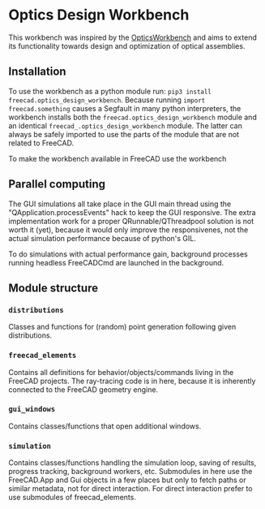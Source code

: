 # Optics Design Workbench

This workbench was inspired by the [OpticsWorkbench](https://github.com/chbergmann/OpticsWorkbench) and aims to extend its functionality towards design and optimization of optical assemblies.


## Installation

To use the workbench as a python module run: `pip3 install freecad.optics_design_workbench`. Because running `import freecad.something` causes a Segfault in many python interpreters, the workbench installs both the `freecad.optics_design_workbench` module and an identical `freecad_.optics_design_workbench` module. The latter can always be safely imported to use the parts of the module that are not related to FreeCAD.

To make the workbench available in FreeCAD use the workbench 


## Parallel computing

The GUI simulations all take place in the GUI main thread using the "QApplication.processEvents" hack to keep the GUI responsive. The extra implementation work for a proper QRunnable/QThreadpool solution is not worth it (yet), because it would only improve the responsivenes, not the actual simulation performance because of python's GIL.

To do simulations with actual performance gain, background processes running headless FreeCADCmd are launched in the background.


## Module structure

### `distributions`

Classes and functions for (random) point generation following given distributions.


### `freecad_elements` 

Contains all definitions for behavior/objects/commands living in the FreeCAD projects. The ray-tracing code is in here, because it is inherently connected to the FreeCAD geometry engine.


### `gui_windows`

Contains classes/functions that open additional windows.


### `simulation`

Contains classes/functions handling the simulation loop, saving of results, progress tracking, background workers, etc. Submodules in here use the FreeCAD.App and Gui objects in a few places but only to fetch paths or similar metadata, not for direct interaction. For direct interaction prefer to use submodules of freecad_elements.
